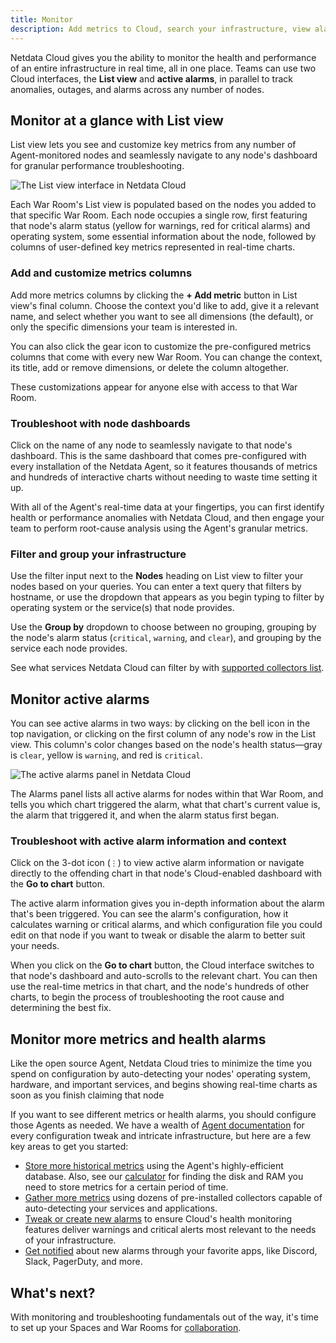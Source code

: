 ```yaml
---
title: Monitor
description: Add metrics to Cloud, search your infrastructure, view alarm status, and deep-dive to find more real-time metrics.
---
```


Netdata Cloud gives you the ability to monitor the health and performance of an entire infrastructure in real time, all
in one place. Teams can use two Cloud interfaces, the **List view** and **active alarms**, in parallel to track
anomalies, outages, and alarms across any number of nodes.

## Monitor at a glance with List view

List view lets you see and customize key metrics from any number of Agent-monitored nodes and seamlessly navigate to any
node's dashboard for granular performance troubleshooting.

![The List view interface in Netdata Cloud](/img/docs/cloud/list-view.png)

Each War Room's List view is populated based on the nodes you added to that specific War Room. Each node occupies a
single row, first featuring that node's alarm status (yellow for warnings, red for critical alarms) and operating
system, some essential information about the node, followed by columns of user-defined key metrics represented in
real-time charts.

### Add and customize metrics columns

Add more metrics columns by clicking the **+ Add metric** button in List view's final column. Choose the context you'd
like to add, give it a relevant name, and select whether you want to see all dimensions (the default), or only the
specific dimensions your team is interested in.

You can also click the gear icon to customize the pre-configured metrics columns that come with every new War Room. You
can change the context, its title, add or remove dimensions, or delete the column altogether.

These customizations appear for anyone else with access to that War Room.

### Troubleshoot with node dashboards

Click on the name of any node to seamlessly navigate to that node's dashboard. This is the same dashboard that comes
pre-configured with every installation of the Netdata Agent, so it features thousands of metrics and hundreds of
interactive charts without needing to waste time setting it up.

With all of the Agent's real-time data at your fingertips, you can first identify health or performance anomalies with
Netdata Cloud, and then engage your team to perform root-cause analysis using the Agent's granular metrics.

### Filter and group your infrastructure

Use the filter input next to the **Nodes** heading on List view to filter your nodes based on your queries. You can
enter a text query that filters by hostname, or use the dropdown that appears as you begin typing to filter by operating
system or the service(s) that node provides.

Use the **Group by** dropdown to choose between no grouping, grouping by the node's alarm status (`critical`, `warning`,
and `clear`), and grouping by the service each node provides.

See what services Netdata Cloud can filter by with [supported collectors list](/docs/agent/collectors/collectors/).

## Monitor active alarms

You can see active alarms in two ways: by clicking on the bell icon in the top navigation, or clicking on the first
column of any node's row in the List view. This column's color changes based on the node's health status—gray is
`clear`, yellow is `warning`, and red is `critical`.

![The active alarms panel in Netdata Cloud](/img/docs/cloud/active-alarms.png)

The Alarms panel lists all active alarms for nodes within that War Room, and tells you which chart triggered the alarm,
what that chart's current value is, the alarm that triggered it, and when the alarm status first began.

### Troubleshoot with active alarm information and context

Click on the 3-dot icon (`⋮`) to view active alarm information or navigate directly to the offending chart in that
node's Cloud-enabled dashboard with the **Go to chart** button.

The active alarm information gives you in-depth information about the alarm that's been triggered. You can see the
alarm's configuration, how it calculates warning or critical alarms, and which configuration file you could edit on that
node if you want to tweak or disable the alarm to better suit your needs.

When you click on the **Go to chart** button, the Cloud interface switches to that node's dashboard and auto-scrolls to
the relevant chart. You can then use the real-time metrics in that chart, and the node's hundreds of other charts, to
begin the process of troubleshooting the root cause and determining the best fix.

## Monitor more metrics and health alarms

Like the open source Agent, Netdata Cloud tries to minimize the time you spend on configuration by auto-detecting your
nodes' operating system, hardware, and important services, and begins showing real-time charts as soon as you finish
claiming that node

If you want to see different metrics or health alarms, you should configure those Agents as needed. We have a wealth of [Agent documentation](/docs/agent/) for every configuration tweak and intricate infrastructure, but here are a few key areas to get you started:

-   [Store more historical metrics](/docs/agent/tutorials/longer-metrics-storage) using the Agent's highly-efficient
    database. Also, see our [calculator](/dbengine-calc/) for finding the disk and RAM you need to store metrics for a
    certain period of time.
-   [Gather more metrics](/docs/agent/collectors/quickstart/) using dozens of pre-installed collectors capable of
    auto-detecting your services and applications.
-   [Tweak or create new alarms](/docs/agent/health/quickstart/) to ensure Cloud's health monitoring features deliver
    warnings and critical alerts most relevant to the needs of your infrastructure.
-   [Get notified](/docs/agent/health/notifications/) about new alarms through your favorite apps, like Discord, Slack,
    PagerDuty, and more.

## What's next?

With monitoring and troubleshooting fundamentals out of the way, it's time to set up your Spaces and War Rooms for
[collaboration](/docs/cloud/collaboration/).
